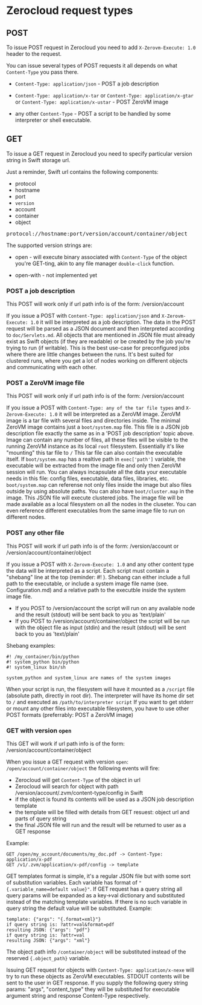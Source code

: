 # Zerocloud request types

## POST

To issue POST request in Zerocloud you need to add `X-Zerovm-Execute: 1.0` header to the request.

You can issue several types of POST requests it all depends on what `Content-Type` you pass there.

- `Content-Type: application/json` - POST a job description

- `Content-Type: application/x-tar` or `Content-Type: application/x-gtar` or `Content-Type: application/x-ustar` - POST ZeroVM image

- any other `Content-Type` - POST a script to be handled by some interpreter or shell executable.

## GET

To issue a GET request in Zerocloud you need to specify particular version string in Swift storage url.

Just a reminder, Swift url contains the following components:

- protocol
- hostname
- port
- `version`
- account
- container
- object

<pre>
protocol://hostname:port/version/account/container/object
</pre>

The supported version strings are:

- open - will execute binary associated with `Content-Type` of the object you're GET-ting, akin to any file manager `double-click` function.

- open-with - not implemented yet


### POST a job description

This POST will work only if url path info is of the form: /version/account

If you issue a POST with `Content-Type: application/json` and `X-Zerovm-Execute: 1.0` it will be interpreted as a job description.
The data in the POST request will be parsed as a JSON document and then interpreted according to `doc/Servlets.md`.
All objects that are mentioned in JSON file must already exist as Swift objects (if they are readable)
or be created by the job you're trying to run (if writable).
This is the best use-case for preconfigured jobs where there are little changes between the runs.
It's best suited for clustered runs, where you get a lot of nodes working on different objects and communicating with each other.


### POST a ZeroVM image file

This POST will work only if url path info is of the form: /version/account

If you issue a POST with `Content-Type: any of the tar file types` and `X-Zerovm-Execute: 1.0` it will be interpreted as a ZeroVM image.
ZeroVM image is a tar file with several files and directories inside.
The minimal ZeroVM image contains just a `boot/system.map` file.
This file is a JSON job description file exactly the same as in a 'POST job description' topic above.
Image can contain any number of files, all these files will be visible to the running ZeroVM instance as its local `root` filesystem.
Essentially it's like "mounting" this tar file to `/`
This tar file can also contain the executable itself. If `boot/system.map` has a realtive path in `exec['path']` variable,
the executable will be extracted from the image file and only then ZeroVM session will run.
You can always incapsulate all the data your executable needs in this file: config files, executable, data files, libraries, etc.
`boot/system.map` can referense not only files inside the image but also files outside by using absolute paths.
You can also have `boot/cluster.map` in the image. This JSON file will execute clustered jobs.
The image file will be made available as a local filesystem on all the nodes in the cluseter.
You can even reference different executables from the same image file to run on different nodes.

### POST any other file

This POST will work if url path info is of the form: /version/account or /version/account/container/object

If you issue a POST with `X-Zerovm-Execute: 1.0` and any other content type the data will be interpreted as a script.
Each script must contain a "shebang" line at the top (reminder: #! ).
Shebang can either include a full path to the executable, or include a system image file name (see. Configuration.md)
and a relative path to the executble inside the system image file.

- If you POST to /version/account the script will run on any available node and the result (stdout) will be sent back to you as 'text/plain'
- If you POST to /version/account/container/object the script will be run with the object file as input (stdin) and the result (stdout) will be sent back to you as 'text/plain'

Shebang examples:

    #! /my_container/bin/python
    #! system_python bin/python
    #! system_linux bin/sh

    system_python and system_linux are names of the system images

When your script is run, the filesystem will have it mounted as a `/script` file (absolute path, directly in root dir).
The interpreter will have its home dir set to `/` and executed as `/path/to/interpreter script`
If you want to get stderr or mount any other files into executable filesystem, you have to use other POST formats (preferrably: POST a ZeroVM image)

### GET with version `open`

This GET will work if url path info is of the form: /version/account/container/object

When you issue a GET request with version `open`: `/open/account/container/object` the following events will fire:

- Zerocloud will get `Content-Type` of the object in url
- Zerocloud will search for object with path /version/account/.zvm/content-type/config in Swift
- if the object is found its contents will be used as a JSON job description template
- the template will be filled with details from GET resuest: object url and parts of query string
- the final JSON file will run and the result will be returned to user as a GET response

Example:

    GET /open/my_account/documents/my_doc.pdf -> Content-Type: application/x-pdf
    GET /v1/.zvm/application/x-pdf/config -> template


GET templates format is simple, it's a regular JSON file but with some sort of substitution variables.
Each variable has format of `"{.variable_name=default value}"`.
If GET request has a query string all query params will be expanded as a key->val dictionary and substituted instead of the matching template variables.
If there is no such variable in query string the default value will be substituted.
Example:

    template: {"args": "{.format=xml}"}
    if query string is: ?attr=val&format=pdf
    resulting JSON: {"args": "pdf"}
    if query string is: ?attr=val
    resulting JSON: {"args": "xml"}

The object path info `/container/object` will be substituted instead of the reserved `{.object_path}` variable.

Issuing GET request for objects with `Content-Type: application/x-nexe` will try to run these objects as ZeroVM executables.
STDOUT contents will be sent to the user in GET response. If you supply the following query string params: "args", "content_type"
they will be substituted for executable argument string and response Content-Type respectively.